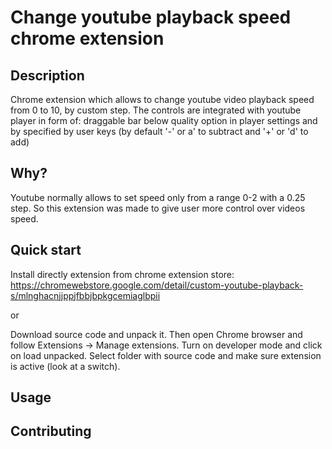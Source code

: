 #  Change youtube playback speed chrome extension

## Description

Chrome extension which allows to change youtube video playback speed from 0 to 10, by custom step. The controls are integrated with youtube player in form of: draggable bar below quality option in player settings and by specified by user keys (by default '-' or a' to subtract and '+' or 'd' to add) 

## Why?

Youtube normally allows to set speed only from a range 0-2 with a 0.25 step.
So this extension was made to give user more control over videos speed.

## Quick start

Install directly  extension from chrome extension store: https://chromewebstore.google.com/detail/custom-youtube-playback-s/mlnghacnjjppjfbbjbpkgcemiaglbpii

or

Download source code and unpack it. Then open Chrome browser and follow Extensions -> Manage extensions. 
Turn on developer mode and click on load unpacked. Select folder with source code and make sure extension is active (look at a switch).

## Usage

## Contributing